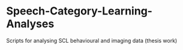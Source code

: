 # Speech-Category-Learning-Analyses

Scripts for analysing SCL behavioural and imaging data (thesis work)
